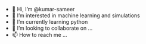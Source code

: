 - 👋 Hi, I’m @kumar-sameer
- 👀 I’m interested in machine learning and simulations
- 🌱 I’m currently learning python
- 💞️ I’m looking to collaborate on ...
- 📫 How to reach me ...

<!---
kumar-sameer/kumar-sameer is a ✨ special ✨ repository because its `README.md` (this file) appears on your GitHub profile.
You can click the Preview link to take a look at your changes.
--->
